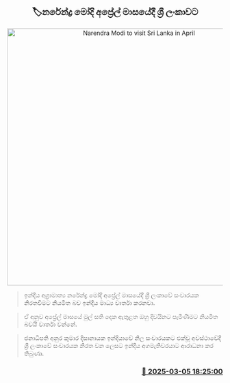 <p align='center'><b><h2 align='center' title='Narendra Modi to visit Sri Lanka in April'>🏷නරේන්ද්‍ර මෝදි අප්‍රේල් මාසයේදී ශ්‍රී ලංකාව​ට</h2></b></p>
<p align='center'><img src='https://helakuru.sgp1.cdn.digitaloceanspaces.com/esana/images/lib/anura-president-narendra-modi.jpg' width='600' alt='Narendra Modi to visit Sri Lanka in April'></p>

> ඉන්දීය අග්‍රාමාත්‍ය නරේන්ද්‍ර මෝදි අප්‍රේල් මාසයේදී ශ්‍රී ලංකාවේ සංචාරයක නිරතවීමට නියමිත බව ඉන්දීය මාධ්‍ය වාර්තා කරනවා.

> ඒ අනුව අප්‍රේල් මාසයේ මුල් සති දෙක ඇතුළත ඔහු දිවයිනට පැමිණීමට නියමිත බවයි වාර්තා වන්නේ.

> ජනාධිපති අනුර කුමාර දිසානායක ඉන්දියාවේ නිල සංචාරයකට එක්වූ අවස්ථාවේදී ශ්‍රී ලංකාවේ සංචාරයක නිරත වන ලෙසට ඉන්දීය අගමැතිවරයාට ආරාධනා කර තිබුණා.



<h3 align='right'><a href='https://www.helakuru.lk/esana/p/108041/'>📅 2025-03-05 18:25:00</a></h3>

